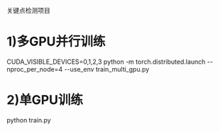 
关键点检测项目

# 1)多GPU并行训练
CUDA_VISIBLE_DEVICES=0,1,2,3 python -m torch.distributed.launch --nproc_per_node=4 --use_env train_multi_gpu.py

# 2)单GPU训练
python train.py




